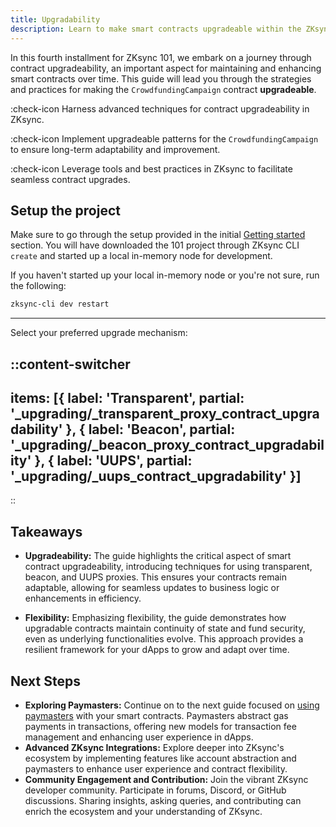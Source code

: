 ```yaml
---
title: Upgradability
description: Learn to make smart contracts upgradeable within the ZKsync ecosystem.
---
```


In this fourth installment for ZKsync 101, we embark on a journey through contract upgradeability,
an important aspect for maintaining and enhancing smart contracts over time. This guide will
lead you through the strategies and practices for making the `CrowdfundingCampaign` contract **upgradeable**.

:check-icon Harness advanced techniques for contract upgradeability in ZKsync.

:check-icon Implement upgradeable patterns for the `CrowdfundingCampaign` to ensure long-term adaptability and improvement.

:check-icon Leverage tools and best practices in ZKsync to facilitate seamless contract upgrades.

## Setup the project

Make sure to go through the setup provided in the initial [Getting started](/zksync-era/guides/zksync-101) section.
You will have downloaded the 101 project through ZKsync CLI `create` and started up a local in-memory node for development.

If you haven't started up your local in-memory node or you're not sure, run the following:

```bash
zksync-cli dev restart
```

---

Select your preferred upgrade mechanism:

::content-switcher
---
items: [{
  label: 'Transparent',
  partial: '_upgrading/_transparent_proxy_contract_upgradability'
}, {
  label: 'Beacon',
  partial: '_upgrading/_beacon_proxy_contract_upgradability'
}, {
  label: 'UUPS',
  partial: '_upgrading/_uups_contract_upgradability'
}]
---
::

## Takeaways

- **Upgradeability:** The guide highlights the critical aspect of smart contract upgradeability, introducing techniques
for using transparent, beacon, and UUPS proxies.
This ensures your contracts remain adaptable, allowing for seamless updates to business logic or enhancements in efficiency.

- **Flexibility:** Emphasizing flexibility, the guide demonstrates how upgradable
contracts maintain continuity of state and fund security, even as underlying
functionalities evolve. This approach provides a resilient framework for your dApps to grow and adapt over time.

## Next Steps

- **Exploring Paymasters:** Continue on to the next guide focused on [using paymasters](/zksync-era/guides/zksync-101/paymaster)
with your smart contracts. Paymasters abstract gas payments in transactions,
offering new models for transaction fee management and enhancing user experience in dApps.
- **Advanced ZKsync Integrations:** Explore deeper into ZKsync's ecosystem by
implementing features like account abstraction and paymasters to enhance user
experience and contract flexibility.
- **Community Engagement and Contribution:** Join the vibrant ZKsync developer community.
Participate in forums, Discord, or GitHub discussions. Sharing insights, asking queries,
and contributing can enrich the ecosystem and your understanding of ZKsync.
